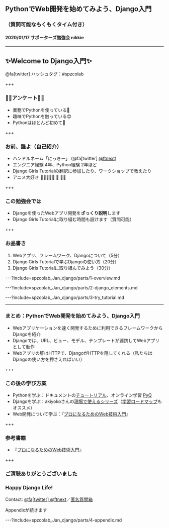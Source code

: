 ## PythonでWeb開発を始めてみよう、Django入門
### （質問可能なもくもくタイム付き） 
#### 2020/01/17 サポーターズ勉強会 nikkie

---

## ✨Welcome to Django入門✨

@fa[twitter] ハッシュタグ：#spzcolab

+++

### 🙋‍♀️アンケート🙋‍♂️

- 業務でPythonを使っている💪
- 趣味でPythonを触っている😍
- Pythonはほとんど初めて🔰

+++

### お前、誰よ（自己紹介）

- ハンドルネーム「にっきー」 (@fa[twitter] [@ftnext](https://twitter.com/ftnext))
- エンジニア経験 4年、Python経験 2年ほど
- Django Girls Tutorialの翻訳に参加したり、ワークショップで教えたり
- アニメ大好き 🥭🍑🍊🍐🧺 🏐 🎺🎷

+++

### この勉強会では

- Djangoを使ったWebアプリ開発を**ざっくり説明**します
- Django Girls Tutorialに取り組む時間も設けます（質問可能）

+++

### お品書き

1. Webアプリ、フレームワーク、Djangoについて（5分）
2. Django Girls Tutorialで学ぶDjangoの使い方（20分）
3. Django Girls Tutorialに取り組んでみよう（30分）

---?include=spzcolab_Jan_django/parts/1-overview.md

---?include=spzcolab_Jan_django/parts/2-django_elements.md

---?include=spzcolab_Jan_django/parts/3-try_tutorial.md

---

### まとめ：PythonでWeb開発を始めてみよう、Django入門

- Webアプリケーションを速く開発するために利用できるフレームワークからDjangoを紹介
- Djangoでは、URL、ビュー、モデル、テンプレートが連携してWebアプリとして動作
- Webアプリの肝はHTTPで、DjangoがHTTPを隠してくれる（私たちはDjangoの使い方を押さえればいい）

+++

### この後の学び方案

- Pythonを学ぶ：ドキュメントの[チュートリアル](https://docs.python.org/ja/3/tutorial/)、オンライン学習 [PyQ](https://pyq.jp/)
- Djangoを学ぶ：akiyokoさんの[現場で使えるシリーズ](https://akiyoko.booth.pm/)（[学習ロードマップ](https://akiyoko.hatenablog.jp/entry/2018/12/01/133427)もオススメ）
- Web開発について学ぶ：『[プロになるためのWeb技術入門](https://gihyo.jp/book/2010/978-4-7741-4235-7)』

+++

### 参考書籍

- 『[プロになるためのWeb技術入門](https://gihyo.jp/book/2010/978-4-7741-4235-7)』

+++

### ご清聴ありがとうございました
### Happy Django Life!

Contact: [@fa[twitter] @ftnext](https://twitter.com/ftnext)／[匿名質問箱](https://peing.net/ja/ftnext)

Appendixが続きます

---?include=spzcolab_Jan_django/parts/4-appendix.md

